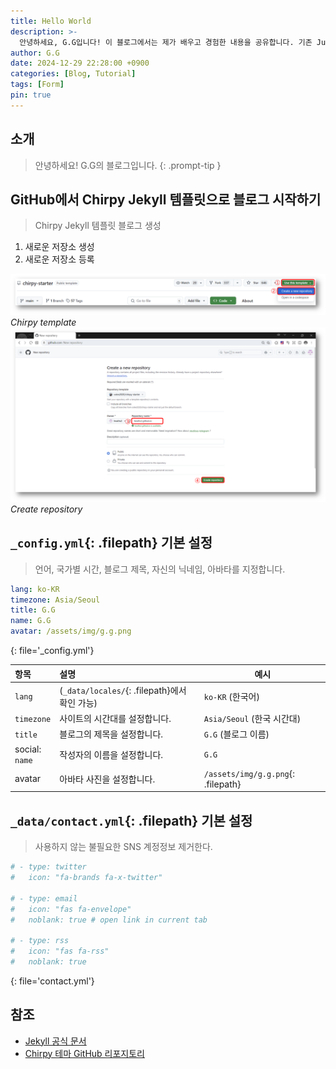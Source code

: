 ```yaml
---
title: Hello World
description: >-
  안녕하세요, G.G입니다! 이 블로그에서는 제가 배우고 경험한 내용을 공유합니다. 기존 Just-the-docs Jekyll 템플릿에서 작성된 새로운 Chirpy Jekyll 템플릿으로 리뉴얼 합니다.
author: G.G
date: 2024-12-29 22:28:00 +0900
categories: [Blog, Tutorial]
tags: [Form]
pin: true
---
```


## 소개

> 안녕하세요! G.G의 블로그입니다.
{: .prompt-tip }

## GitHub에서 Chirpy Jekyll 템플릿으로 블로그 시작하기

> Chirpy Jekyll 템플릿 블로그 생성

1. 새로운 저장소 생성
2. 새로운 저장소 등록

![Chirpy](/assets/img/2024-12-29/template.png)
_Chirpy template_
![Create](/assets/img/2024-12-29/create.png)
_Create repository_

## `_config.yml`{: .filepath} 기본 설정

> 언어, 국가별 시간, 블로그 제목, 자신의 닉네임, 아바타를 지정합니다.

```yaml
lang: ko-KR
timezone: Asia/Seoul
title: G.G
name: G.G
avatar: /assets/img/g.g.png
```
{: file='_config.yml'}

| **항목**                 | **설명**                                     | **예시**                 |
|:-------------------------|:---------------------------------------------|--------------------------|
| `lang`                   | (`_data/locales/`{: .filepath}에서 확인 가능) | `ko-KR` (한국어)         |
| `timezone`               | 사이트의 시간대를 설정합니다.                  | `Asia/Seoul` (한국 시간대)|
| `title`                  | 블로그의 제목을 설정합니다.                    | `G.G` (블로그 이름)      |
| social:<br>  `name`      | 작성자의 이름을 설정합니다.                    | `G.G`                   |
| avatar                   | 아바타 사진을 설정합니다.                      | `/assets/img/g.g.png`{: .filepath} |

## `_data/contact.yml`{: .filepath} 기본 설정

> 사용하지 않는 불필요한 SNS 계정정보 제거한다.

```yaml
# - type: twitter
#   icon: "fa-brands fa-x-twitter"

# - type: email
#   icon: "fas fa-envelope"
#   noblank: true # open link in current tab

# - type: rss
#   icon: "fas fa-rss"
#   noblank: true
```
{: file='contact.yml'}

## 참조
- [Jekyll 공식 문서](https://jekyllrb.com/docs/installation/)
- [Chirpy 테마 GitHub 리포지토리](https://github.com/cotes2020/jekyll-theme-chirpy)
